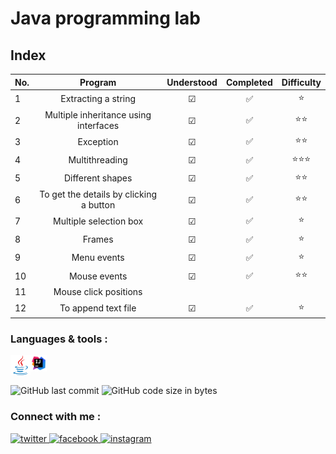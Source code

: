 # Java programming lab

## Index
|No.|Program|Understood|Completed|Difficulty|
|:---|:---:|:---:|:---:|:---:|
|1|Extracting a string|☑|✅|⭐|
|2|Multiple inheritance using interfaces|☑|✅|⭐⭐|
|3|Exception|☑|✅|⭐⭐|
|4|Multithreading|☑|✅|⭐⭐⭐|
|5|Different shapes|☑|✅|⭐⭐|
|6|To get the details by clicking a button|☑|✅|⭐⭐|
|7|Multiple selection box|☑|✅|⭐|
|8|Frames|☑|✅|⭐|
|9|Menu events|☑|✅|⭐|
|10|Mouse events|☑|✅|⭐⭐|
|11|Mouse click positions||||
|12|To append text file|☑|✅|⭐|


### Languages & tools :
[<img align="left" alt="Java" width="32px" src="./Img/java.png">][java]
[<img align="left" alt="Intellij" width="26px" src="./Img/intellij.png">][java]
<br/><br/>

![GitHub last commit](https://img.shields.io/github/last-commit/AbhilashTUofficial/JavaLab?color=blue&label=Last%20Commit%3A&style=for-the-badge)
![GitHub code size in bytes](https://img.shields.io/github/languages/code-size/AbhilashTUofficial/JavaLab?label=Repo%20Size%3A&style=for-the-badge)

### Connect with me :  
<a href="https://twitter.com/Abhilash_TU" target="_blank">
<img src=https://img.shields.io/badge/twitter-%2300acee.svg?&style=for-the-badge&logo=twitter&logoColor=white alt=twitter style="margin-bottom: 5px;" />
</a>
<a href="https://www.facebook.com/Abhilashtuofficial" target="_blank">
<img src=https://img.shields.io/badge/facebook-%232E87FB.svg?&style=for-the-badge&logo=facebook&logoColor=white alt=facebook style="margin-bottom: 5px;" />
</a>
<a href="https://www.instagram.com/abhilash_tu/" target="_blank">
<img src=https://img.shields.io/badge/instagram-%23000000.svg?&style=for-the-badge&logo=instagram&logoColor=white alt=instagram style="margin-bottom: 5px;" />
</a>  
<br/>

[website]: https://abhilashtuofficial.github.io/
[java]: https://github.com/AbhilashTUofficial/java-programming
